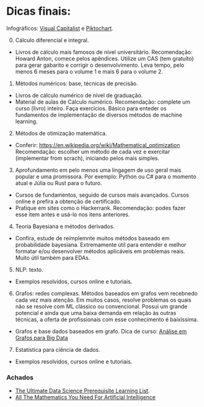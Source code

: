 # Dicas finais:
Infográficos: [Visual Capitalist](https://www.visualcapitalist.com/) e [Piktochart](https://piktochart.com/).

0) Cálculo diferencial e integral.
- Livros de cálculo mais famosos de nível universitário.
Recomendação: Howard Anton, comece pelos apêndices. Utilize um CAS (tem gratuíto) para gerar gabarito e corrigir o desenvolvimento.
Leva tempo, pelo menos 6 meses para o volume 1 e mais 6 para o volume 2.

1) Métodos numéricos: base, técnicas de precisão.
- Livros de cálculo numérico de nível de graduação.
- Material de aulas de Cálculo numérico.
Recomendação: complete um curso (livro) inteiro. Faça exercícios.
Básico para enteder os fundamentos de implementação de diversos métodos de machine learning.

2) Métodos de otimização matemática.
- Conferir: https://en.wikipedia.org/wiki/Mathematical_optimization
Recomendação: escolher um método de cada vez e exercitar (implementar from scrach), iniciando pelos mais simples.

3) Aprofundamento em pelo menos uma lingagem de uso geral mais popular e uma promissora.
Por exemplo: Python ou C# para o momento atual e Júlia ou Rust para o futuro.
- Cursos de fundamentos, seguido de cursos mais avançados. Cursos online e prefira a obtenção de certificado.
- Pratique em sites como o Hackerrank.
Recomendação: podes fazer esse item antes e usá-lo nos itens anteriores.

4) Teoria Bayesiana e métodos derivados.
- Confira, estude de reimplemnte muitos métodos baseado em probabilidade bayesiana.
Extremamente útil para entender e melhor formatar e/ou desenvolver métodos aplicáveis em problemas reais. 
Muito útil também para EDAs.

5) NLP: texto.
- Exemplos resolvidos, cursos online e tutoriais.

6) Grafos: redes complexas.
Métodos baseados em grafos vem recebnedo cada vez mais atenção. Em muitos casos, resolve problemas os quais não se resolve com ML clássico ou convencional. Possui um grande potencial e ainda que uma baixa demanda em relação às outras técnicas, a oferta de profissionais com esse conhecimento é baixíssima. 
- Grafos e base dados baseados em grafo.
Dica de curso: [Análise em Grafos para Big Data](https://www.datascienceacademy.com.br/pages/curso-analise-em-grafos-para-big-data)

7) Estatística para ciência de dados. 
- Exemplos resolvidos, cursos online e tutoriais.

### Achados

- [The Ultimate Data Science Prerequisite Learning List](https://towardsdatascience.com/the-ultimate-data-science-prerequisite-learning-list-348ce89805f9).
- [All The Mathematics You Need For Artificial Intelligence](https://towardsdatascience.com/all-the-mathematics-you-need-for-artificial-intelligence-abdd26895977)

